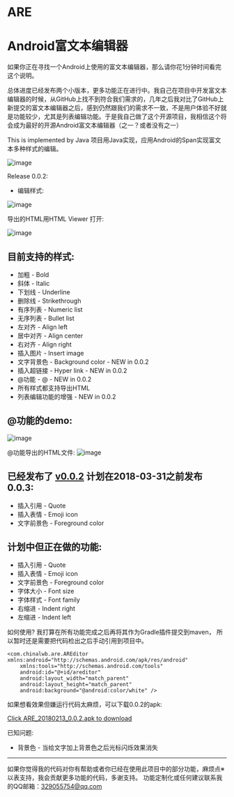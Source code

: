 # ARE
Android富文本编辑器 
===================

如果你正在寻找一个Android上使用的富文本编辑器，那么请你花1分钟时间看完这个说明。

总体进度已经发布两个小版本，更多功能正在进行中。我自己在项目中开发富文本编辑器的时候，从GitHub上找不到符合我们需求的，几年之后我对比了GitHub上新提交的富文本编辑器之后，感到仍然跟我们的需求不一致，不是用户体验不好就是功能较少，尤其是列表编辑功能。于是我自己做了这个开源项目，我相信这个将会成为最好的开源Android富文本编辑器（之一？或者没有之一）

This is implemented by Java
项目用Java实现，应用Android的Span实现富文本多种样式的编辑。

 ![image](https://github.com/chinalwb/are/blob/master/ARE/demo/demo3.gif)
 
Release 0.0.2:
* 编辑样式:

 ![image](https://github.com/chinalwb/are/blob/master/ARE/demo/ARE_editing.png)

 导出的HTML用HTML Viewer 打开:

 ![image](https://github.com/chinalwb/are/blob/master/ARE/demo/HTMLViewer.png)

目前支持的样式:
------------------
* 加粗 - Bold
* 斜体 - Italic
* 下划线 - Underline
* 删除线 - Strikethrough
* 有序列表 - Numeric list
* 无序列表 - Bullet list
* 左对齐 - Align left
* 居中对齐 - Align center
* 右对齐 - Align right
* 插入图片 - Insert image
* 文字背景色 - Background color - NEW in 0.0.2
* 插入超链接 - Hyper link - NEW in 0.0.2
* @功能 - @ - NEW in 0.0.2
* 所有样式都支持导出HTML
* 列表编辑功能的增强 - NEW in 0.0.2

@功能的demo:
-----------------
 ![image](https://github.com/chinalwb/are/blob/master/ARE/demo/at_demo.gif)
 
@功能导出的HTML文件:
 ![image](https://github.com/chinalwb/are/blob/master/ARE/demo/at_demo_html.png)


已经发布了 [v0.0.2](https://github.com/chinalwb/are/releases/tag/v0.0.2) 计划在2018-03-31之前发布0.0.3:
-----------------

* 插入引用 - Quote
* 插入表情 - Emoji icon
* 文字前景色 - Foreground color

计划中但正在做的功能:
-----------------
* 插入引用 - Quote
* 插入表情 - Emoji icon
* 文字前景色 - Foreground color
* 字体大小 - Font size
* 字体样式 - Font family
* 右缩进 - Indent right
* 左缩进 - Indent left


如何使用?
我打算在所有功能完成之后再将其作为Gradle插件提交到maven， 所以暂时还是需要把代码检出之后手动引用到项目中。
```
<com.chinalwb.are.AREditor xmlns:android="http://schemas.android.com/apk/res/android"
    xmlns:tools="http://schemas.android.com/tools"
    android:id="@+id/areditor"
    android:layout_width="match_parent"
    android:layout_height="match_parent"
    android:background="@android:color/white" />
```
如果想看效果但嫌运行代码太麻烦，可以下载0.0.2的apk:

[Click ARE_20180213_0.0.2.apk to download](https://github.com/chinalwb/Android-Rich-text-Editor/releases/download/v0.0.2/ARE_20180213_0.0.2.apk)

已知问题:
* 背景色 - 当给文字加上背景色之后光标闪烁效果消失

-------------------
如果你觉得我的代码对你有帮助或者你已经在使用此项目中的部分功能，麻烦点※以表支持，我会贡献更多功能的代码，多谢支持。
功能定制化或任何建议联系我的QQ邮箱：329055754@qq.com
